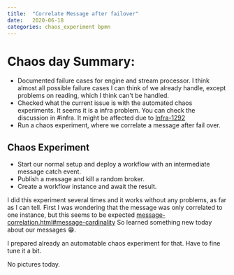 ```yaml
---
title:  "Correlate Message after failover"
date:   2020-06-18
categories: chaos_experiment bpmn
---
```


# Chaos day Summary:

* Documented failure cases for engine and stream processor. I think almost all possible failure cases I can think of we already handle, except problems on reading, which I think can't be handled.
* Checked what the current issue is with the automated chaos experiments. It seems it is a infra problem. You can check the discussion in #infra. It might be affected due to [Infra-1292](https://jira.camunda.com/browse/INFRA-1292)
* Run a chaos experiment, where we correlate a message after fail over.


## Chaos Experiment

* Start our normal setup and deploy a workflow with an intermediate message catch event.
* Publish a message and kill a random broker.
* Create a workflow instance and await the result.

I did this experiment several times and it works without any problems, as far as I can tell. First I was wondering that the message was only correlated to one instance, but this seems to be expected [message-correlation.html#message-cardinality](https://docs.zeebe.io/reference/message-correlation/message-correlation.html#message-cardinality) So learned something new today about our messages :grin:.

I prepared already an automatable chaos experiment for that. Have to fine tune it a bit.

No pictures today.
